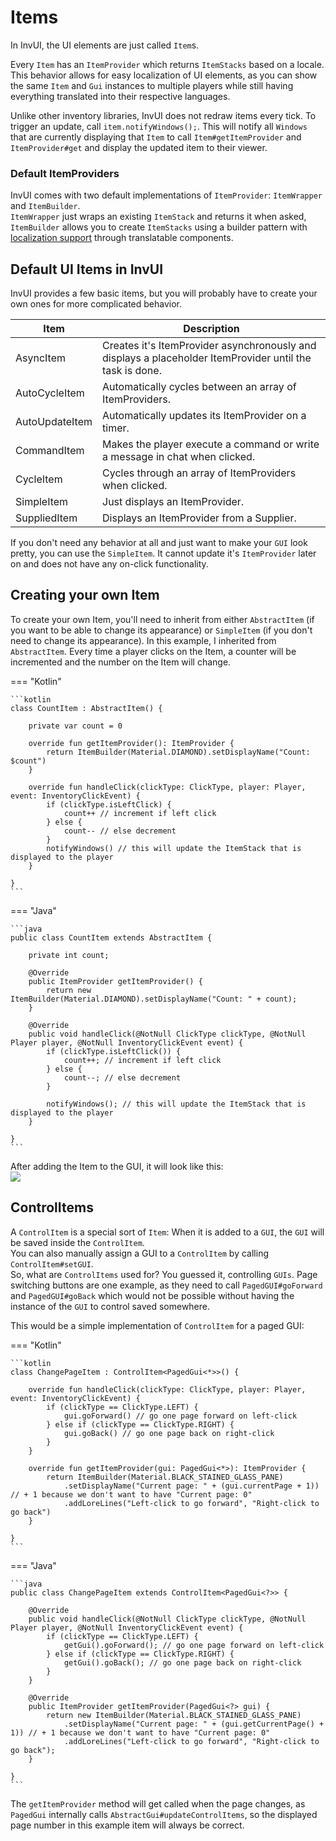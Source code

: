 # Items

In InvUI, the UI elements are just called `Item`s.  

Every `Item` has an ``ItemProvider`` which returns ``ItemStacks`` based on a locale.
This behavior allows for easy localization of UI elements, as you can show the same `Item` and `Gui` instances to multiple
players while still having everything translated into their respective languages.

Unlike other inventory libraries, InvUI does not redraw items every tick. To trigger an update, call ``item.notifyWindows();``.
This will notify all ``Windows`` that are currently displaying that ``Item`` to call ``Item#getItemProvider`` and ``ItemProvider#get`` and display the updated item to their viewer.

### Default ItemProviders
InvUI comes with two default implementations of `ItemProvider`: `ItemWrapper` and `ItemBuilder`.  
`ItemWrapper` just wraps an existing `ItemStack` and returns it when asked, `ItemBuilder` allows you to create
`ItemStacks` using a builder pattern with [localization support](localization.md) through translatable components.

## Default UI Items in InvUI
InvUI provides a few basic items, but you will probably have to create your own ones for more complicated behavior.

| Item           | Description                                                                                              |
|----------------|----------------------------------------------------------------------------------------------------------|
| AsyncItem      | Creates it's ItemProvider asynchronously and displays a placeholder ItemProvider until the task is done. |
| AutoCycleItem  | Automatically cycles between an array of ItemProviders.                                                  |
| AutoUpdateItem | Automatically updates its ItemProvider on a timer.                                                       |
| CommandItem    | Makes the player execute a command or write a message in chat when clicked.                              |
| CycleItem      | Cycles through an array of ItemProviders when clicked.                                                   |
| SimpleItem     | Just displays an ItemProvider.                                                                           |
| SuppliedItem   | Displays an ItemProvider from a Supplier<ItemProvider>.                                                  |

If you don't need any behavior at all and just want to make your ``GUI`` look pretty, you can use the ``SimpleItem``. It cannot update it's ``ItemProvider`` later on and does not have any on-click functionality.

## Creating your own Item
To create your own Item, you'll need to inherit from either ``AbstractItem`` (if you want to be able to change its appearance) or ``SimpleItem`` (if you don't need to change its appearance).
In this example, I inherited from ``AbstractItem``.
Every time a player clicks on the Item, a counter will be incremented and the number on the Item will change.

=== "Kotlin"

    ```kotlin
    class CountItem : AbstractItem() {
        
        private var count = 0
        
        override fun getItemProvider(): ItemProvider {
            return ItemBuilder(Material.DIAMOND).setDisplayName("Count: $count")
        }
        
        override fun handleClick(clickType: ClickType, player: Player, event: InventoryClickEvent) {
            if (clickType.isLeftClick) {
                count++ // increment if left click
            } else {
                count-- // else decrement
            }
            notifyWindows() // this will update the ItemStack that is displayed to the player
        }
        
    }
    ```

=== "Java"

    ```java
    public class CountItem extends AbstractItem {
        
        private int count;
        
        @Override
        public ItemProvider getItemProvider() {
            return new ItemBuilder(Material.DIAMOND).setDisplayName("Count: " + count);
        }
        
        @Override
        public void handleClick(@NotNull ClickType clickType, @NotNull Player player, @NotNull InventoryClickEvent event) {
            if (clickType.isLeftClick()) {
                count++; // increment if left click
            } else {
                count--; // else decrement
            }
            
            notifyWindows(); // this will update the ItemStack that is displayed to the player
        }
        
    }
    ```

After adding the Item to the GUI, it will look like this:  
![](https://i.imgur.com/bTEFRqc.gif)

## ControlItems
A `ControlItem` is a special sort of `Item`: When it is added to a `GUI`, the `GUI` will be saved inside the `ControlItem`.  
You can also manually assign a GUI to a `ControlItem` by calling `ControlItem#setGUI`.  
So, what are `ControlItems` used for? You guessed it, controlling `GUIs`. Page switching buttons are one example, as they need to call ``PagedGUI#goForward`` and ``PagedGUI#goBack`` which would not be possible without having the instance of the ``GUI`` to control saved somewhere.

This would be a simple implementation of `ControlItem` for a paged GUI:

=== "Kotlin"

    ```kotlin
    class ChangePageItem : ControlItem<PagedGui<*>>() {
        
        override fun handleClick(clickType: ClickType, player: Player, event: InventoryClickEvent) {
            if (clickType == ClickType.LEFT) {
                gui.goForward() // go one page forward on left-click
            } else if (clickType == ClickType.RIGHT) {
                gui.goBack() // go one page back on right-click
            }
        }
        
        override fun getItemProvider(gui: PagedGui<*>): ItemProvider {
            return ItemBuilder(Material.BLACK_STAINED_GLASS_PANE)
                .setDisplayName("Current page: " + (gui.currentPage + 1)) // + 1 because we don't want to have "Current page: 0"
                .addLoreLines("Left-click to go forward", "Right-click to go back")
        }
        
    }
    ```

=== "Java"

    ```java
    public class ChangePageItem extends ControlItem<PagedGui<?>> {
        
        @Override
        public void handleClick(@NotNull ClickType clickType, @NotNull Player player, @NotNull InventoryClickEvent event) {
            if (clickType == ClickType.LEFT) {
                getGui().goForward(); // go one page forward on left-click
            } else if (clickType == ClickType.RIGHT) {
                getGui().goBack(); // go one page back on right-click
            }
        }
        
        @Override
        public ItemProvider getItemProvider(PagedGui<?> gui) {
            return new ItemBuilder(Material.BLACK_STAINED_GLASS_PANE)
                .setDisplayName("Current page: " + (gui.getCurrentPage() + 1)) // + 1 because we don't want to have "Current page: 0"
                .addLoreLines("Left-click to go forward", "Right-click to go back");
        }
        
    }
    ```

The `getItemProvider` method will get called when the page changes, as `PagedGui` internally calls `AbstractGui#updateControlItems`, so the displayed page number in this example item will always be correct.